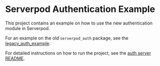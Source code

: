 # Serverpod Authentication Example

This project contains an example on how to use the new authentication module in Serverpod.

For an example on the old `serverpod_auth` package, see the [legacy_auth_example](https://github.com/serverpod/serverpod/tree/main/examples/auth/auth_server).

For detailed instructions on how to run the project, see the [auth server README](../auth/README.md).
